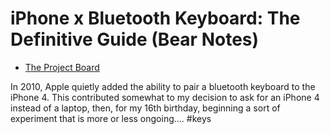 # iPhone x Bluetooth Keyboard: The Definitive Guide (Bear Notes)

* [The Project Board](https://github.com/extratone/bilge/projects/2)

In 2010, Apple quietly added the ability to pair a bluetooth keyboard to the iPhone 4. This contributed somewhat to my decision to ask for an iPhone 4 instead of a laptop, then, for my 16th birthday, beginning a sort of experiment that is more or less ongoing....
#keys